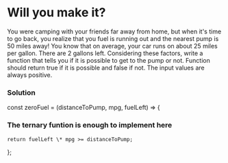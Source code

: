 # Will you make it?

You were camping with your friends far away from home, but when it's time to go back, you realize that you fuel is running out and the nearest pump is 50 miles away! You know that on average, your car runs on about 25 miles per gallon. There are 2 gallons left. Considering these factors, write a function that tells you if it is possible to get to the pump or not. Function should return true if it is possible and false if not. The input values are always positive.

### Solution

const zeroFuel = (distanceToPump, mpg, fuelLeft) => {

### The ternary funtion is enough to implement here

    return fuelLeft \* mpg >= distanceToPump;

};
